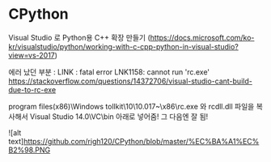 # CPython

Visual Studio 로 Python용 C++ 확장 만들기 (<a href="https://docs.microsoft.com/ko-kr/visualstudio/python/working-with-c-cpp-python-in-visual-studio?view=vs-2017">https://docs.microsoft.com/ko-kr/visualstudio/python/working-with-c-cpp-python-in-visual-studio?view=vs-2017</a>)


에러 났던 부분
: LINK : fatal error LNK1158: cannot run 'rc.exe' <a href="https://stackoverflow.com/questions/14372706/visual-studio-cant-build-due-to-rc-exe">https://stackoverflow.com/questions/14372706/visual-studio-cant-build-due-to-rc-exe </a>

program files(x86)\Windows tollkit\10\10.017~\x86\rc.exe 와 rcdll.dll 파일을 복사해서 Visual Studio 14.0\VC\bin 아래로 넣어줌! 그 다음엔 잘 됨!

![alt text]https://github.com/righ120/CPython/blob/master/%EC%BA%A1%EC%B2%98.PNG
